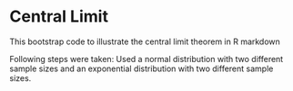 # Central Limit

This bootstrap code to illustrate the central limit theorem in R markdown 

Following steps were taken:
Used a normal distribution with two different sample sizes and an exponential distribution with two different sample sizes.
